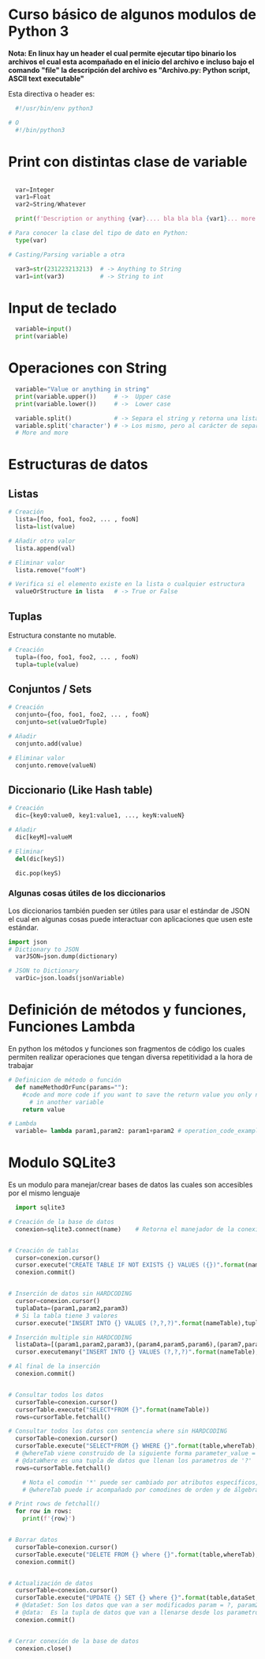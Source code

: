 # Curso básico de algunos modulos de Python 3 #

__Nota: En linux hay un header el cual permite ejecutar tipo binario los archivos el cual esta acompañado en el inicio del archivo e incluso bajo el comando "file" la descripción del archivo es "Archivo.py: Python script, ASCII text executable"__

Esta directiva o header es:
```python
  #!/usr/bin/env python3

# O
  #!/bin/python3
```
# Print con distintas clase de variable #
```python

  var=Integer
  var1=Float
  var2=String/Whatever

  print(f'Description or anything {var}.... bla bla bla {var1}... more more more {var2}')

# Para conocer la clase del tipo de dato en Python:
  type(var)

# Casting/Parsing variable a otra

  var3=str(231223213213)  # -> Anything to String
  var1=int(var3)          # -> String to int
```

# Input de teclado #
```python
  variable=input()
  print(variable)
```

# Operaciones con String #

```python
  variable="Value or anything in string"
  print(variable.upper())     # ->  Upper case
  print(variable.lower())     # ->  Lower case

  variable.split()            # -> Separa el string y retorna una lista por cada espacio
  variable.split('character') # -> Los mismo, pero al carácter de separación
  # More and more
```

# Estructuras de datos #
## Listas ##
```python
# Creación
  lista=[foo, foo1, foo2, ... , fooN]
  lista=list(value)

# Añadir otro valor
  lista.append(val)

# Eliminar valor
  lista.remove("fooM")

# Verifica si el elemento existe en la lista o cualquier estructura
  valueOrStructure in lista   # -> True or False
```
## Tuplas ##
Estructura constante no mutable.
```python
# Creación
  tupla=(foo, foo1, foo2, ... , fooN)
  tupla=tuple(value)
```
## Conjuntos / Sets ##
```python
# Creación
  conjunto={foo, foo1, foo2, ... , fooN}
  conjunto=set(valueOrTuple)

# Añadir
  conjunto.add(value)

# Eliminar valor
  conjunto.remove(valueN)

```
## Diccionario (Like Hash table) ##
```python
# Creación
  dic={key0:value0, key1:value1, ..., keyN:valueN}

# Añadir
  dic[keyM]=valueM

# Eliminar
  del(dic[keyS])

  dic.pop(keyS)
```

### Algunas cosas útiles de los diccionarios ###
Los diccionarios también pueden ser útiles para usar el estándar de JSON el cual en algunas cosas puede interactuar con aplicaciones que usen este estándar.

```python
import json
# Dictionary to JSON
  varJSON=json.dump(dictionary)

# JSON to Dictionary
  varDic=json.loads(jsonVariable)
```

# Definición de métodos y funciones, Funciones Lambda #
En python los métodos y funciones son fragmentos de código los cuales permiten realizar operaciones que tengan diversa repetitividad a la hora de trabajar
```python
# Definicion de método o función
  def nameMethodOrFunc(params=""):
    #code and more code if you want to save the return value you only need to save the value
      # in another variable
    return value

# Lambda
  variable= lambda param1,param2: param1+param2 # operation_code_example

```

# Modulo SQLite3 #
Es un modulo para manejar/crear bases de datos las cuales son accesibles por el mismo lenguaje
```python
  import sqlite3

# Creación de la base de datos
  conexion=sqlite3.connect(name)    # Retorna el manejador de la conexión a la base de datos


# Creación de tablas
  cursor=conexion.cursor()
  cursor.execute("CREATE TABLE IF NOT EXISTS {} VALUES ({})".format(nameTable,attrTable))
  conexion.commit()


# Inserción de datos sin HARDCODING
  cursor=conexion.cursor()
  tuplaData=(param1,param2,param3)
  # Si la tabla tiene 3 valores
  cursor.execute("INSERT INTO {} VALUES (?,?,?)".format(nameTable),tuplaData)

# Inserción multiple sin HARDCODING
  listaData=[(param1,param2,param3),(param4,param5,param6),(param7,param8,param9)]
  cursor.executemany("INSERT INTO {} VALUES (?,?,?)".format(nameTable),listaData)

# Al final de la inserción
  conexion.commit()


# Consultar todos los datos
  cursorTable=conexion.cursor()
  cursorTable.execute("SELECT*FROM {}".format(nameTable))
  rows=cursorTable.fetchall()

# Consultar todos los datos con sentencia where sin HARDCODING
  cursorTable=conexion.cursor()
  cursorTable.execute("SELECT*FROM {} WHERE {}".format(table,whereTab),dataWhere)
  # @whereTab viene construido de la siguiente forma parameter_value = ?
  # @dataWhere es una tupla de datos que llenan los parametros de '?'
  rows=cursorTable.fetchall()

    # Nota el comodin '*' puede ser cambiado por atributos específicos,
    # @whereTab puede ir acompañado por comodines de orden y de álgebra relacional

# Print rows de fetchall()
  for row in rows:
    print(f'{row}')


# Borrar datos
  cursorTable=conexion.cursor()
  cursorTable.execute("DELETE FROM {} where {}".format(table,whereTab),dataWhere)
  conexion.commit()


# Actualización de datos
  cursorTable=conexion.cursor()
  cursorTable.execute("UPDATE {} SET {} where {}".format(table,dataSet,whereTab),data)
  # @dataSet: Son los datos que van a ser modificados param = ?, param2 = ?
  # @data:  Es la tupla de datos que van a llenarse desde los parametros de @dataSet y @whereTab
  conexion.commit()


# Cerrar conexión de la base de datos
  conexion.close()
```
